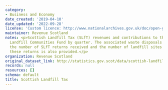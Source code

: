 ```yaml
---
category:
- Business and Economy
date_created: '2019-04-10'
date_updated: '2022-09-28'
license: 'Custom licence: http://www.nationalarchives.gov.uk/doc/open-government-licence/version/3/'
maintainer: Revenue Scotland
notes: <p>Scottish Landfill Tax (SLfT) revenues and contributions to the Scottish
  Landfill Communities Fund by quarter. The associated waste disposals by SLfT rate,
  the number of SLfT returns received and the number of landfill sites covered by
  these returns is also provided.</p>
organization: Revenue Scotland
original_dataset_link: http://statistics.gov.scot/data/scottish-landfill-tax
records: null
resources: []
schema: default
title: Scottish Landfill Tax
---
```

